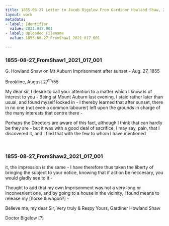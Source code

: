 ```yaml
---
title: 1855-08-27 Letter to Jacob Bigelow From Gardiner Howland Shaw, 2021.017.001
layout: work
metadata:
- label: Identifier
  value: 2021.017.001
- label: Uploaded Filename
  value: 1855-08-27_FromShaw1_2021_017_001

---
```

<div class="pages">
<div id="page-1805878">
<h3><a name="page-1805878">1855-08-27_FromShaw1_2021_017_001</a></h3>
<div class="page-content">
<p>G. Howland Shaw<span class='line-break'> </span>on Mt Auburn<span class='line-break'> </span>Imprisonment after sunset - <span class='line-break'> </span>Aug. 27, 1855</p>
<p>Brookline, August 27<sup>th</sup>/55</p>
<p>My dear sir, <span class='line-break'> </span>I desire to call your <span class='line-break'> </span>attention to a matter which I <span class='line-break'> </span>know is of interest to you - <span class='line-break'> </span>Being at Mount Auburn last <span class='line-break'> </span>evening, I staid rather later than<span class='line-break'> </span>usual, and found myself <span class='line-break'> </span>locked in - I thereby learned that <span class='line-break'> </span>after sunset, there in no one (not<span class='line-break'> </span>even a common labourer) left upon <span class='line-break'> </span>the grounds in charge of the many <span class='line-break'> </span>interests that centre there -</p>
<p>Perhaps the Directors are aware<span class='line-break'> </span>of this fact, although I think <span class='line-break'> </span>that can hardly be they are - but it <span class='line-break'> </span>was with a good deal of sacrifice,<span class='line-break'> </span>I may say, pain, that I discovered<span class='line-break'> </span>it, and I find that with the <span class='line-break'> </span>few to whom I have mentioned</p>
</div>
</div>
<br />
<div id="page-1805879">
<h3><a name="page-1805879">1855-08-27_FromShaw2_2021_017_001</a></h3>
<div class="page-content">
<p>it, the impression is the same - <span class='line-break'> </span>I have therefore thus taken<span class='line-break'> </span>the liberty of bringing the <span class='line-break'> </span>subject to your notice, knowing<span class='line-break'> </span>that if action be neccesary, <span class='line-break'> </span>you would gladly see to it -</p>
<p>Thought to add that my <span class='line-break'> </span>own Imprisonment was not a <span class='line-break'> </span>very long or inconvenient one, <span class='line-break'> </span>and by going to a house in <span class='line-break'> </span>the vicinity, I found means<span class='line-break'> </span>to release my [horse &amp; wagon?] -</p>
<p>Believe me, my dear Sir, <span class='line-break'> </span>Very truly &amp; Respy<span class='line-break'> </span>Yours, <span class='line-break'> </span>Gardiner Howland Shaw</p>
<p>Doctor Bigelow<span class='line-break'> </span>[?] </p>
</div>
</div>
<br />
</div>
